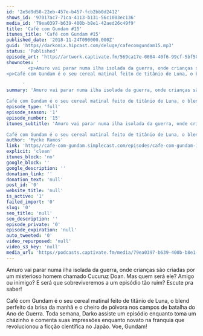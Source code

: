 ```yaml
---
id: '2e5d9d58-22eb-457e-b457-fcb2bb0d2412'
shows_id: '97017ac7-71ca-4113-b131-56c1003ec136'
media_id: '79ea0397-b639-400b-b8e1-42aed26c49f9'
title: 'Café com Gundam #15'
itunes_title: 'Café com Gundam #15'
published_date: '2018-11-24T090000.000Z'
guid: 'https//darkonix.hipcast.com/deluge/cafecomgundam15.mp3'
status: 'Published'
episode_art: 'https//artwork.captivate.fm/569ca17e-0084-40f6-99cf-5bf50ae5d69b/1005-itunes-1582369201.jpg'
shownotes: '
        <p>Amuro vai parar numa ilha isolada da guerra, onde crianças são criadas por um misterioso homem chamado Cucuruz Doan. Mas quem será ele? Amigo ou inimigo? E será que sobreviveremos a um episódio tão ruim? Escute pra saber!</p>
<p>Café com Gundam é o seu cereal matinal feito de titânio de Luna, o blend perfeito da brisa da manhã e o cheiro de pólvora nos campos de batalha do Ano de Guerra. Toda semana, Darko assiste um episódio enquanto toma um cházinho e comenta suas impressões enquanto novato na franquia que revolucionou a ficção científica no Japão. Voe, Gundam!</p>

      '
summary: 'Amuro vai parar numa ilha isolada da guerra, onde crianças são criadas por um misterioso homem chamado Cucuruz Doan. Mas quem será ele? Amigo ou inimigo? E será que sobreviveremos a um episódio tão ruim? Escute pra saber!

Café com Gundam é o seu cereal matinal feito de titânio de Luna, o blend perfeito da brisa da manhã e o cheiro de pólvora nos campos de batalha do Ano de Guerra. Toda semana, Darko assiste um episódio enquanto toma um cházinho e comenta suas impressões enquanto novato na franquia que revolucionou a ficção científica no Japão. Voe, Gundam!'
episode_type: 'full'
episode_season: '1'
episode_number: '15'
itunes_subtitle: 'Amuro vai parar numa ilha isolada da guerra, onde crianças são criadas por um misterioso homem chamado Cucuruz Doan. Mas quem será ele? Amigo ou inimigo? E será que sobreviveremos a um episódio tão ruim? Escute pra saber!

Café com Gundam é o seu cereal matinal feito de titânio de Luna, o blend perfeito da brisa da manhã e o cheiro de pólvora nos campos de batalha do Ano de Guerra. Toda semana, Darko assiste um episódio enquanto toma um cházinho e comenta suas impressões enquanto novato na franquia que revolucionou a ficção científica no Japão. Voe, Gundam!'
author: 'Mycke Ramos'
link: 'https//cafe-com-gundam.simplecast.com/episodes/cafe-com-gundam-15-OfAjAaZ7'
explicit: 'clean'
itunes_block: 'no'
google_block: ''
google_description: ''
donation_link: ''
donation_text: 'null'
post_id: '0'
website_title: 'null'
is_active: '1'
failed_import: '0'
slug: '0'
seo_title: 'null'
seo_description: ''
episode_private: '0'
episode_expiration: 'null'
auto_tweeted: '0'
video_repurposed: 'null'
video_s3_key: 'null'
media_url: 'https//podcasts.captivate.fm/media/79ea0397-b639-400b-b8e1-42aed26c49f9/cafecomgundam15_tc.mp3'
---
```

Amuro vai parar numa ilha isolada da guerra, onde crianças são criadas por um misterioso homem chamado Cucuruz Doan. Mas quem será ele? Amigo ou inimigo? E será que sobreviveremos a um episódio tão ruim? Escute pra saber!

Café com Gundam é o seu cereal matinal feito de titânio de Luna, o blend perfeito da brisa da manhã e o cheiro de pólvora nos campos de batalha do Ano de Guerra. Toda semana, Darko assiste um episódio enquanto toma um cházinho e comenta suas impressões enquanto novato na franquia que revolucionou a ficção científica no Japão. Voe, Gundam!